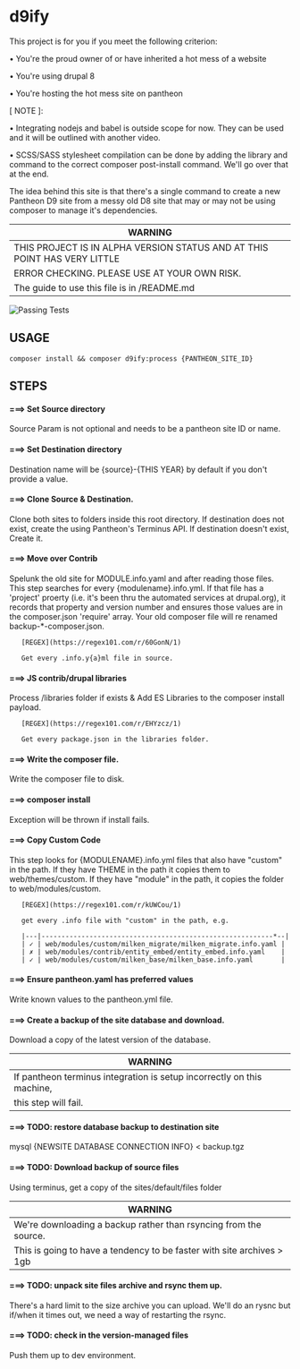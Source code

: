 # d9ify

This project is for you if you meet the following criterion:

• You're the proud owner of or have inherited a hot mess of a website

• You're using drupal 8

• You're hosting the hot mess site on pantheon

[ NOTE ]:

• Integrating nodejs and babel is outside scope for now. They can
be used and it will be outlined with another video.

• SCSS/SASS stylesheet compilation can be done by adding the library and command
to the correct composer post-install command. We'll go over that at the end.

The idea behind this site is that there's a single command to create a new Pantheon
D9 site from a messy old D8 site that may or may not be using composer to manage
it's dependencies.


| WARNING                                                                     |
|-----------------------------------------------------------------------------|
| THIS PROJECT IS IN ALPHA VERSION STATUS AND AT THIS POINT HAS VERY LITTLE   |
| ERROR CHECKING. PLEASE USE AT YOUR OWN RISK.                                |
| The guide to use this file is in /README.md                                 |


![Passing Tests](https://github.com/stovak/d9ify/actions/workflows/php.yml/badge.svg)

## USAGE 

  ```composer install && composer d9ify:process {PANTHEON_SITE_ID}```

## STEPS

#### ===> Set Source directory

   Source Param is not optional and needs to be
   a pantheon site ID or name.



#### ===> Set Destination directory

   Destination name will be {source}-{THIS YEAR} by default
   if you don't provide a value.



#### ===> Clone Source & Destination.

   Clone both sites to folders inside this root directory.
   If destination does not exist, create the using Pantheon's
   Terminus API. If destination doesn't exist, Create it.



#### ===> Move over Contrib

   Spelunk the old site for MODULE.info.yaml and after reading
   those files. This step searches for every {modulename}.info.yml. If that
   file has a 'project' proerty (i.e. it's been thru the automated services at
   drupal.org), it records that property and version number and ensures
   those values are in the composer.json 'require' array. Your old composer
   file will re renamed backup-*-composer.json.

       [REGEX](https://regex101.com/r/60GonN/1)
       
       Get every .info.y{a}ml file in source.

#### ===> JS contrib/drupal libraries

   Process /libraries folder if exists & Add ES Libraries to the composer
   install payload.

       [REGEX](https://regex101.com/r/EHYzcz/1)
       
       Get every package.json in the libraries folder.

#### ===> Write the composer file.

   Write the composer file to disk.



#### ===> composer install

   Exception will be thrown if install fails.



#### ===> Copy Custom Code

   This step looks for {MODULENAME}.info.yml files that also have "custom"
   in the path. If they have THEME in the path it copies them to web/themes/custom.
   If they have "module" in the path, it copies the folder to web/modules/custom.

       [REGEX](https://regex101.com/r/kUWCou/1)
       
       get every .info file with "custom" in the path, e.g.
       
       |---|----------------------------------------------------------*--|
       | ✓ | web/modules/custom/milken_migrate/milken_migrate.info.yaml |
       | ✗ | web/modules/contrib/entity_embed/entity_embed.info.yaml    |
       | ✓ | web/modules/custom/milken_base/milken_base.info.yaml       |

#### ===> Ensure pantheon.yaml has preferred values

   Write known values to the pantheon.yml file.



#### ===> Create a backup of the site database and download.

   Download a copy of the latest version of the database.
   
   | WARNING                                                                     |
   |-----------------------------------------------------------------------------|
   | If pantheon terminus integration is setup incorrectly on this machine,      |
   | this step will fail.                                                        |



#### ===> TODO: restore database backup to destination site

   mysql {NEWSITE DATABASE CONNECTION INFO} < backup.tgz



#### ===> TODO: Download backup of source files

   Using terminus, get a copy of the sites/default/files folder
   
   | WARNING                                                                     |
   |-----------------------------------------------------------------------------|
   | We're downloading a backup rather than rsyncing from the source.            |
   | This is going to have a tendency to be faster with site archives > 1gb      |



#### ===> TODO: unpack site files archive and rsync them up.

   There's a hard limit to the size archive you can upload. We'll do an rysnc
   but if/when it times out, we need a way of restarting the rsync.



#### ===> TODO: check in the version-managed files

   Push them up to dev environment.



